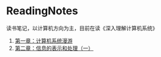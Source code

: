 # ReadingNotes
读书笔记，以计算机方向为主，目前在读《深入理解计算机系统》

1. [第一章：计算机系统漫游](./深入理解计算机系统（CSAPP）/第一章：计算机系统漫游.md)
2. [第二章：信息的表示和处理（一）](./深入理解计算机系统（CSAPP）/第二章：信息的表示和处理（一）.md)
